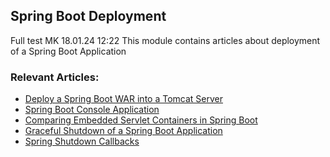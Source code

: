 ## Spring Boot Deployment

Full test MK 18.01.24 12:22
This module contains articles about deployment of a Spring Boot Application

### Relevant Articles:			
 - [Deploy a Spring Boot WAR into a Tomcat Server](https://www.baeldung.com/spring-boot-war-tomcat-deploy)
 - [Spring Boot Console Application](https://www.baeldung.com/spring-boot-console-app)
 - [Comparing Embedded Servlet Containers in Spring Boot](https://www.baeldung.com/spring-boot-servlet-containers)
 - [Graceful Shutdown of a Spring Boot Application](https://www.baeldung.com/spring-boot-graceful-shutdown)
 - [Spring Shutdown Callbacks](https://www.baeldung.com/spring-shutdown-callbacks)
